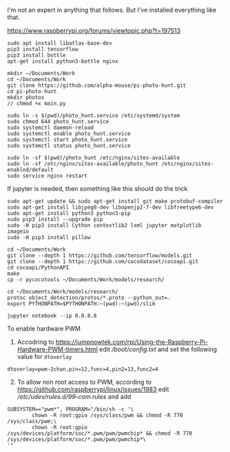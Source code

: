 I'm not an expert in anything that follows. But I've installed everything like that.

https://www.raspberrypi.org/forums/viewtopic.php?t=197513

```
sudo apt install libatlas-base-dev
pip3 install tensorflow
pip3 install bottle
apt-get install python3-bottle nginx

mkdir ~/Documents/Work
cd ~/Documents/Work
git clone https://github.com/alpha-mouse/pi-photo-hunt.git
cd pi-photo-hunt
mkdir photos
// chmod +x main.py

sudo ln -s $(pwd)/photo_hunt.service /etc/systemd/system
sudo chmod 644 photo_hunt.service
sudo systemctl daemon-reload
sudo systemctl enable photo_hunt.service
sudo systemctl start photo_hunt.service
sudo systemctl status photo_hunt.service

sudo ln -sf $(pwd)/photo_hunt /etc/nginx/sites-available
sudo ln -sf /etc/nginx/sites-available/photo_hunt /etc/nginx/sites-enabled/default
sudo service nginx restart
```

If jupyter is needed, then something like this should do the trick
```
sudo apt-get update && sudo apt-get install git make protobuf-compiler
sudo apt-get install libjpeg8-dev libopenjp2-7-dev libfreetype6-dev
sudo apt-get install python3 python3-pip
sudo pip3 install --upgrade pip
sudo -H pip3 install Cython contextlib2 lxml jupyter matplotlib imageio
sudo -H pip3 install pillow

cd ~/Documents/Work
git clone --depth 1 https://github.com/tensorflow/models.git
git clone --depth 1 https://github.com/cocodataset/cocoapi.git
cd cocoapi/PythonAPI
make
cp -r pycocotools ~/Documents/Work/models/research/

cd ~/Documents/Work/models/research/
protoc object_detection/protos/*.proto --python_out=.
export PYTHONPATH=$PYTHONPATH:~(pwd):~(pwd)/slim

jupyter notebook --ip 0.0.0.0
```

To enable hardware PWM
1. Accodring to https://jumpnowtek.com/rpi/Using-the-Raspberry-Pi-Hardware-PWM-timers.html
edit _/boot/config.txt_ and set the following value for `dtoverlay`
```
dtoverlay=pwm-2chan,pin=12,func=4,pin2=13,func2=4
```
2. To allow non root access to PWM, according to https://github.com/raspberrypi/linux/issues/1983
edit _/etc/udev/rules.d/99-com.rules_ and add
```
SUBSYSTEM=="pwm*", PROGRAM="/bin/sh -c '\
        chown -R root:gpio /sys/class/pwm && chmod -R 770 /sys/class/pwm;\
        chown -R root:gpio /sys/devices/platform/soc/*.pwm/pwm/pwmchip* && chmod -R 770 /sys/devices/platform/soc/*.pwm/pwm/pwmchip*\
'"
```